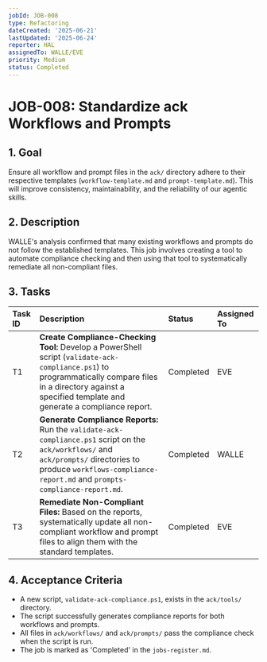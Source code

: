```yaml
---
jobId: JOB-008
type: Refactoring
dateCreated: '2025-06-21'
lastUpdated: '2025-06-24'
reporter: HAL
assignedTo: WALLE/EVE
priority: Medium
status: Completed
---
```


# JOB-008: Standardize ack Workflows and Prompts

## 1. Goal

Ensure all workflow and prompt files in the `ack/` directory adhere to their respective templates (`workflow-template.md` and `prompt-template.md`). This will improve consistency, maintainability, and the reliability of our agentic skills.

## 2. Description

WALLE's analysis confirmed that many existing workflows and prompts do not follow the established templates. This job involves creating a tool to automate compliance checking and then using that tool to systematically remediate all non-compliant files.

## 3. Tasks

| Task ID | Description | Status | Assigned To |
| :--- | :--- | :--- | :--- |
| T1 | **Create Compliance-Checking Tool:** Develop a PowerShell script (`validate-ack-compliance.ps1`) to programmatically compare files in a directory against a specified template and generate a compliance report. | Completed | EVE |
| T2 | **Generate Compliance Reports:** Run the `validate-ack-compliance.ps1` script on the `ack/workflows/` and `ack/prompts/` directories to produce `workflows-compliance-report.md` and `prompts-compliance-report.md`. | Completed | WALLE |
| T3 | **Remediate Non-Compliant Files:** Based on the reports, systematically update all non-compliant workflow and prompt files to align them with the standard templates. | Completed | EVE |

## 4. Acceptance Criteria

- A new script, `validate-ack-compliance.ps1`, exists in the `ack/tools/` directory.
- The script successfully generates compliance reports for both workflows and prompts.
- All files in `ack/workflows/` and `ack/prompts/` pass the compliance check when the script is run.
- The job is marked as 'Completed' in the `jobs-register.md`.
